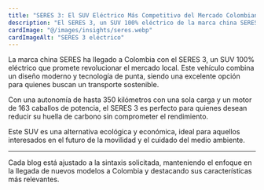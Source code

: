 ```yaml
---
title: "SERES 3: El SUV Eléctrico Más Competitivo del Mercado Colombiano"
description: "El SERES 3, un SUV 100% eléctrico de la marca china SERES, llega a Colombia con una autonomía impresionante y un precio accesible."
cardImage: "@/images/insights/seres.webp"
cardImageAlt: "SERES 3 eléctrico"
---
```


La marca china SERES ha llegado a Colombia con el SERES 3, un SUV 100% eléctrico que promete revolucionar el mercado local. Este vehículo combina un diseño moderno y tecnología de punta, siendo una excelente opción para quienes buscan un transporte sostenible.

Con una autonomía de hasta 350 kilómetros con una sola carga y un motor de 163 caballos de potencia, el SERES 3 es perfecto para quienes desean reducir su huella de carbono sin comprometer el rendimiento.

Este SUV es una alternativa ecológica y económica, ideal para aquellos interesados en el futuro de la movilidad y el cuidado del medio ambiente.

---

Cada blog está ajustado a la sintaxis solicitada, manteniendo el enfoque en la llegada de nuevos modelos a Colombia y destacando sus características más relevantes.